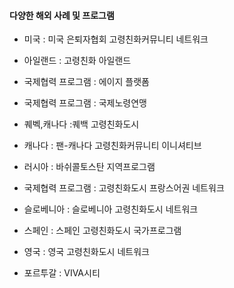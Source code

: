 #### 다양한 해외 사례 및 프로그램
* 미국 : 미국 은퇴자협회 고령친화커뮤니티 네트워크

* 아일랜드 : 고령친화 아일랜드

* 국제협력 프로그램 : 에이지 플랫폼

* 국제협력 프로그램 : 국제노령연맹

* 퀘벡,캐나다 :퀘백 고령친화도시

* 캐나다 : 팬-캐나다 고령친화커뮤니티 이니셔티브

* 러시아 : 바쉬콜토스탄 지역프로그램

* 국제협력 프로그램 : 고령친화도시 프랑스어권 네트워크

* 슬로베니아 : 슬로베니아 고령친화도시 네트워크

* 스페인 : 스페인 고령친화도시 국가프로그램

* 영국 : 영국 고령친화도시 네트워크

* 포르투갈 : VIVA시티
